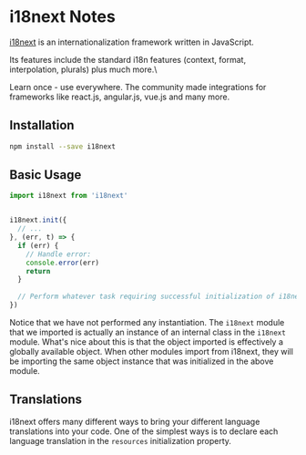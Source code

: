 # i18next Notes

[i18next] is an internationalization framework written in JavaScript.

Its features include the standard i18n features (context, format, interpolation, plurals) plus much more.\

Learn once - use everywhere. The community made integrations for frameworks like react.js, angular.js, vue.js and many more.


## Installation

```sh
npm install --save i18next
```


## Basic Usage

```js
import i18next from 'i18next'


i18next.init({
  // ...
}, (err, t) => {
  if (err) {
    // Handle error:
    console.error(err)
    return
  }
  
  // Perform whatever task requiring successful initialization of i18next.
})
```

Notice that we have not performed any instantiation.  The `i18next` module that
we imported is actually an instance of an internal class in the `i18next` module.
What's nice about this is that the object imported is effectively a globally
available object.  When other modules import from i18next, they will be importing
the same object instance that was initialized in the above module.


## Translations

i18next offers many different ways to bring your different language translations
into your code.  One of the simplest ways is to declare each language translation
in the `resources` initialization property.


[i18next]: https://www.i18next.com/
